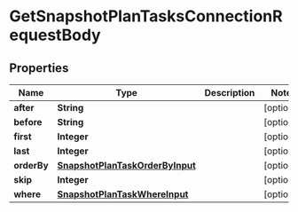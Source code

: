 

# GetSnapshotPlanTasksConnectionRequestBody


## Properties

Name | Type | Description | Notes
------------ | ------------- | ------------- | -------------
**after** | **String** |  |  [optional]
**before** | **String** |  |  [optional]
**first** | **Integer** |  |  [optional]
**last** | **Integer** |  |  [optional]
**orderBy** | [**SnapshotPlanTaskOrderByInput**](SnapshotPlanTaskOrderByInput.md) |  |  [optional]
**skip** | **Integer** |  |  [optional]
**where** | [**SnapshotPlanTaskWhereInput**](SnapshotPlanTaskWhereInput.md) |  |  [optional]



